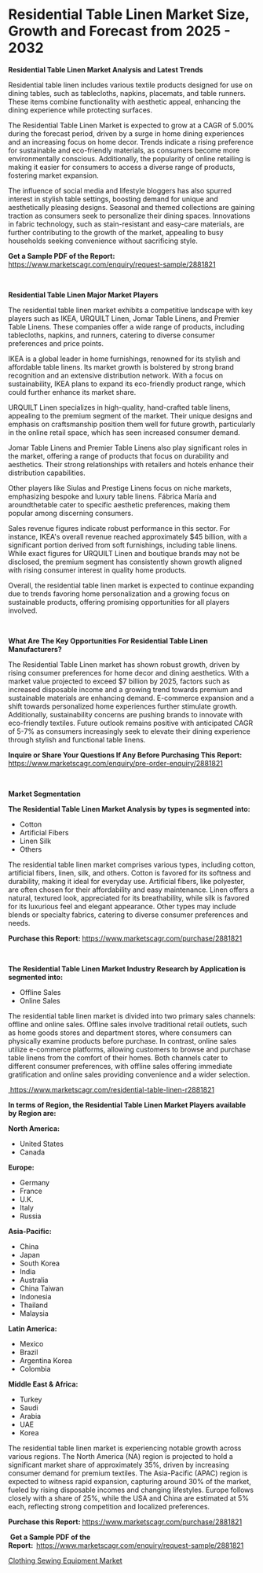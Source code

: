 <p><h1>Residential Table Linen Market Size, Growth and Forecast from 2025 - 2032</h1></p><p><strong>Residential Table Linen Market Analysis and Latest Trends</strong></p>
<p><p>Residential table linen includes various textile products designed for use on dining tables, such as tablecloths, napkins, placemats, and table runners. These items combine functionality with aesthetic appeal, enhancing the dining experience while protecting surfaces.</p><p>The Residential Table Linen Market is expected to grow at a CAGR of 5.00% during the forecast period, driven by a surge in home dining experiences and an increasing focus on home decor. Trends indicate a rising preference for sustainable and eco-friendly materials, as consumers become more environmentally conscious. Additionally, the popularity of online retailing is making it easier for consumers to access a diverse range of products, fostering market expansion.</p><p>The influence of social media and lifestyle bloggers has also spurred interest in stylish table settings, boosting demand for unique and aesthetically pleasing designs. Seasonal and themed collections are gaining traction as consumers seek to personalize their dining spaces. Innovations in fabric technology, such as stain-resistant and easy-care materials, are further contributing to the growth of the market, appealing to busy households seeking convenience without sacrificing style.</p></p>
<p><strong>Get a Sample PDF of the Report:&nbsp;</strong> <a href="https://www.marketscagr.com/enquiry/request-sample/2881821?utm_campaign=2782&utm_medium=2&utm_source=Github&utm_content=ia&utm_term=12032025&utm_id=residential-table-linen">https://www.marketscagr.com/enquiry/request-sample/2881821</a></p>
<p>&nbsp;</p>
<p><strong>Residential Table Linen Major Market Players</strong></p>
<p><p>The residential table linen market exhibits a competitive landscape with key players such as IKEA, URQUILT Linen, Jomar Table Linens, and Premier Table Linens. These companies offer a wide range of products, including tablecloths, napkins, and runners, catering to diverse consumer preferences and price points.</p><p>IKEA is a global leader in home furnishings, renowned for its stylish and affordable table linens. Its market growth is bolstered by strong brand recognition and an extensive distribution network. With a focus on sustainability, IKEA plans to expand its eco-friendly product range, which could further enhance its market share.</p><p>URQUILT Linen specializes in high-quality, hand-crafted table linens, appealing to the premium segment of the market. Their unique designs and emphasis on craftsmanship position them well for future growth, particularly in the online retail space, which has seen increased consumer demand.</p><p>Jomar Table Linens and Premier Table Linens also play significant roles in the market, offering a range of products that focus on durability and aesthetics. Their strong relationships with retailers and hotels enhance their distribution capabilities.</p><p>Other players like Siulas and Prestige Linens focus on niche markets, emphasizing bespoke and luxury table linens. Fábrica María and aroundthetable cater to specific aesthetic preferences, making them popular among discerning consumers.</p><p>Sales revenue figures indicate robust performance in this sector. For instance, IKEA's overall revenue reached approximately $45 billion, with a significant portion derived from soft furnishings, including table linens. While exact figures for URQUILT Linen and boutique brands may not be disclosed, the premium segment has consistently shown growth aligned with rising consumer interest in quality home products.</p><p>Overall, the residential table linen market is expected to continue expanding due to trends favoring home personalization and a growing focus on sustainable products, offering promising opportunities for all players involved.</p></p>
<p>&nbsp;</p>
<p><strong>What Are The Key Opportunities For Residential Table Linen Manufacturers?</strong></p>
<p><p>The Residential Table Linen market has shown robust growth, driven by rising consumer preferences for home decor and dining aesthetics. With a market value projected to exceed $7 billion by 2025, factors such as increased disposable income and a growing trend towards premium and sustainable materials are enhancing demand. E-commerce expansion and a shift towards personalized home experiences further stimulate growth. Additionally, sustainability concerns are pushing brands to innovate with eco-friendly textiles. Future outlook remains positive with anticipated CAGR of 5-7% as consumers increasingly seek to elevate their dining experience through stylish and functional table linens.</p></p>
<p><strong>Inquire or Share Your Questions If Any Before Purchasing This Report:</strong> <a href="https://www.marketscagr.com/enquiry/pre-order-enquiry/2881821?utm_campaign=2782&utm_medium=2&utm_source=Github&utm_content=ia&utm_term=12032025&utm_id=residential-table-linen">https://www.marketscagr.com/enquiry/pre-order-enquiry/2881821</a></p>
<p>&nbsp;</p>
<p><strong>Market Segmentation</strong></p>
<p><strong>The Residential Table Linen Market Analysis by types is segmented into:</strong></p>
<p><ul><li>Cotton</li><li>Artificial Fibers</li><li>Linen Silk</li><li>Others</li></ul></p>
<p><p>The residential table linen market comprises various types, including cotton, artificial fibers, linen, silk, and others. Cotton is favored for its softness and durability, making it ideal for everyday use. Artificial fibers, like polyester, are often chosen for their affordability and easy maintenance. Linen offers a natural, textured look, appreciated for its breathability, while silk is favored for its luxurious feel and elegant appearance. Other types may include blends or specialty fabrics, catering to diverse consumer preferences and needs.</p></p>
<p><strong>Purchase this Report:&nbsp;</strong><a href="https://www.marketscagr.com/purchase/2881821?utm_campaign=2782&utm_medium=2&utm_source=Github&utm_content=ia&utm_term=12032025&utm_id=residential-table-linen">https://www.marketscagr.com/purchase/2881821</a></p>
<p>&nbsp;</p>
<p><strong>The Residential Table Linen Market Industry Research by Application is segmented into:</strong></p>
<p><ul><li>Offline Sales</li><li>Online Sales</li></ul></p>
<p><p>The residential table linen market is divided into two primary sales channels: offline and online sales. Offline sales involve traditional retail outlets, such as home goods stores and department stores, where consumers can physically examine products before purchase. In contrast, online sales utilize e-commerce platforms, allowing customers to browse and purchase table linens from the comfort of their homes. Both channels cater to different consumer preferences, with offline sales offering immediate gratification and online sales providing convenience and a wider selection.</p></p>
<p><a href="https://www.marketscagr.com/residential-table-linen-r2881821?utm_campaign=2782&utm_medium=2&utm_source=Github&utm_content=ia&utm_term=12032025&utm_id=residential-table-linen">&nbsp;https://www.marketscagr.com/residential-table-linen-r2881821</a></p>
<p><strong>In terms of Region, the Residential Table Linen Market Players available by Region are:</strong></p>
<p>
    <p> <strong> North America: </strong>
        <ul>
            <li>United States</li>
            <li>Canada</li>
        </ul>
        </p> 
    <p> <strong> Europe: </strong>
        <ul>
            <li>Germany</li>
            <li>France</li>
            <li>U.K.</li>
            <li>Italy</li>
            <li>Russia</li>
        </ul>
        </p> 
    <p> <strong> Asia-Pacific: </strong>
        <ul>
            <li>China</li>
            <li>Japan</li>
            <li>South Korea</li>
            <li>India</li>
            <li>Australia</li>
            <li>China Taiwan</li>
            <li>Indonesia</li>
            <li>Thailand</li>
            <li>Malaysia</li>
        </ul>
        </p> 
    <p> <strong> Latin America: </strong>
        <ul>
            <li>Mexico</li>
            <li>Brazil</li>
            <li>Argentina Korea</li>
            <li>Colombia</li>
        </ul>
        </p> 
    <p> <strong> Middle East & Africa: </strong>
        <ul>
            <li>Turkey</li>
            <li>Saudi</li>
            <li>Arabia</li>
            <li>UAE</li>
            <li>Korea</li>
        </ul>
    </p>
    </p>
<p><p>The residential table linen market is experiencing notable growth across various regions. The North America (NA) region is projected to hold a significant market share of approximately 35%, driven by increasing consumer demand for premium textiles. The Asia-Pacific (APAC) region is expected to witness rapid expansion, capturing around 30% of the market, fueled by rising disposable incomes and changing lifestyles. Europe follows closely with a share of 25%, while the USA and China are estimated at 5% each, reflecting strong competition and localized preferences.</p></p>
<p><strong>Purchase this Report: </strong><a href="https://www.marketscagr.com/purchase/2881821?utm_campaign=2782&utm_medium=2&utm_source=Github&utm_content=ia&utm_term=12032025&utm_id=residential-table-linen">https://www.marketscagr.com/purchase/2881821</a></p>
<p>&nbsp;<strong>Get a Sample PDF of the Report:&nbsp;&nbsp;</strong><a href="https://www.marketscagr.com/enquiry/request-sample/2881821?utm_campaign=2782&utm_medium=2&utm_source=Github&utm_content=ia&utm_term=12032025&utm_id=residential-table-linen">https://www.marketscagr.com/enquiry/request-sample/2881821</a></p>
<p><strong></strong></p>
<p><p><a href="https://github.com/raeezkenedz/Market-Research-Report-List-1/blob/main/clothing-sewing-equipment-market.md?utm_campaign=2782&utm_medium=2&utm_source=Github&utm_content=ia&utm_term=12032025&utm_id=residential-table-linen">Clothing Sewing Equipment Market</a></p></p>